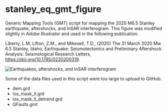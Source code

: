 # stanley_eq_gmt_figure

Generic Mapping Tools (GMT) script for mapping the 2020 M6.5 Stanley earthquake, aftershocks, and InSAR interferogram. This figure was modified slightly in Adobe Illustrator and used in the following publication:

  Liberty, L.M, Lifton, Z.M., and Mikesell, T.D., (2020) The 31 March 2020 Mw 6.5 Stanley, Idaho, Earthquake: Seismotectonics and Preliminary Aftershock Analysis: Seismological Research Letters, https://doi.org/10.1785/0220200319. 
  
  
  ![Earthquakes, aftershocks, and InSAR interferogram](Stanley_SRL_Fig_2.png)
  

Some of the data files used in this script were too large to upload to GitHub:
  
- dem.grd
- los_mask_ll.grd
- los_mask_ll_detrend.grd
- QFaults.gmt

